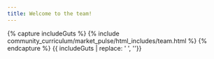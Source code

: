 ```yaml
---
title: Welcome to the team!
---
```




{% capture includeGuts %}
{% include community_curriculum/market_pulse/html_includes/team.html %}
{% endcapture %}
{{ includeGuts | replace: '    ', ''}}